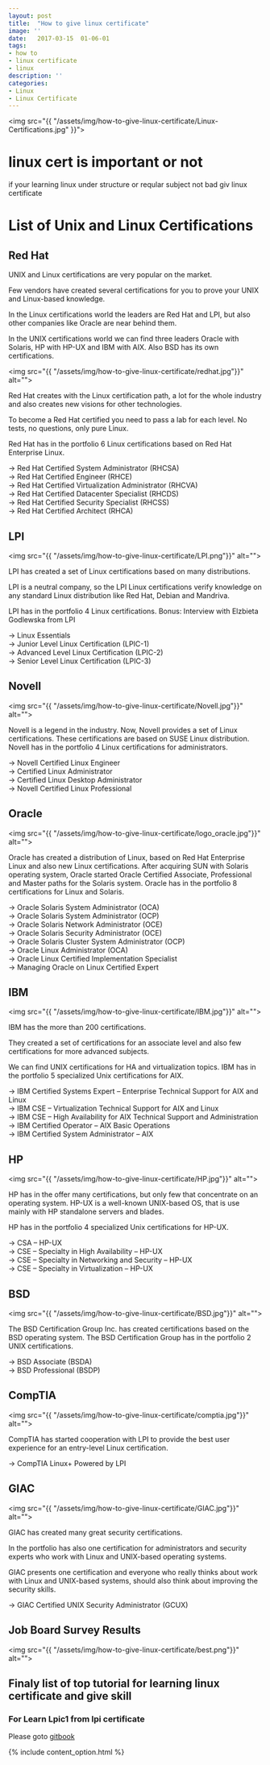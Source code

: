```yaml
---
layout: post
title:  "How to give linux certificate"
image: ''
date:   2017-03-15  01-06-01
tags:
- how to
- linux certificate
- linux
description: ''
categories:
- Linux
- Linux Certificate  
---
```



<img src="{{ "/assets/img/how-to-give-linux-certificate/Linux-Certifications.jpg" }}">

# linux cert is important or not

if your learning linux under structure or reqular subject not bad giv linux certificate

# List of Unix and Linux Certifications

## Red Hat
UNIX and Linux certifications are very popular on the market.

Few vendors have created several certifications for you to prove your UNIX and Linux-based knowledge.

In the Linux certifications world the leaders are Red Hat and LPI, but also other companies like Oracle are near behind them.

In the UNIX certifications world we can find three leaders Oracle with Solaris, HP with HP-UX and IBM with AIX. Also BSD has its own certifications.

<img src="{{ "/assets/img/how-to-give-linux-certificate/redhat.jpg"}}" alt="">


Red Hat creates with the Linux certification path, a lot for the whole industry and also creates new visions for other technologies.

To become a Red Hat certified you need to pass a lab for each level. No tests, no questions, only pure Linux.

Red Hat has in the portfolio 6 Linux certifications based on Red Hat Enterprise Linux.

→ Red Hat Certified System Administrator (RHCSA)<br>
→ Red Hat Certified Engineer (RHCE)<br>
→ Red Hat Certified Virtualization Administrator (RHCVA)<br>
→ Red Hat Certified Datacenter Specialist (RHCDS)<br>
→ Red Hat Certified Security Specialist (RHCSS)<br>
→ Red Hat Certified Architect (RHCA)<br>

## LPI

<img src="{{ "/assets/img/how-to-give-linux-certificate/LPI.png"}}" alt="">

LPI has created a set of Linux certifications based on many distributions.

LPI is a neutral company, so the LPI Linux certifications verify knowledge on any standard Linux distribution like Red Hat, Debian and Mandriva.

LPI has in the portfolio 4 Linux certifications.
Bonus: Interview with Elzbieta Godlewska from LPI

→ Linux Essentials<br>
→ Junior Level Linux Certification (LPIC-1)<br>
→ Advanced Level Linux Certification (LPIC-2)<br>
→ Senior Level Linux Certification (LPIC-3)<br>

## Novell

<img src="{{ "/assets/img/how-to-give-linux-certificate/Novell.jpg"}}" alt="">

Novell is a legend in the industry. Now, Novell provides a set of Linux certifications. These certifications are based on SUSE Linux distribution.
Novell has in the portfolio 4 Linux certifications for administrators.

→ Novell Certified Linux Engineer<br>
→ Certified Linux Administrator<br>
→ Certified Linux Desktop Administrator<br>
→ Novell Certified Linux Professional<br>

## Oracle

<img src="{{ "/assets/img/how-to-give-linux-certificate/logo_oracle.jpg"}}" alt="">

Oracle has created a distribution of Linux, based on Red Hat Enterprise Linux and also new Linux certifications.
After acquiring SUN with Solaris operating system, Oracle started Oracle Certified Associate, Professional and Master paths for the Solaris system.
Oracle has in the portfolio 8 certifications for Linux and Solaris.

→ Oracle Solaris System Administrator (OCA)<br>
→ Oracle Solaris System Administrator (OCP)<br>
→ Oracle Solaris Network Administrator (OCE)<br>
→ Oracle Solaris Security Administrator (OCE)<br>
→ Oracle Solaris Cluster System Administrator (OCP)<br>
→ Oracle Linux Administrator (OCA)<br>
→ Oracle Linux Certified Implementation Specialist<br>
→ Managing Oracle on Linux Certified Expert<br>


## IBM

<img src="{{ "/assets/img/how-to-give-linux-certificate/IBM.jpg"}}" alt="">



IBM has the more than 200 certifications.

They created a set of certifications for an associate level and also few certifications for more advanced subjects.

We can find UNIX certifications for HA and virtualization topics.
IBM has in the portfolio 5 specialized Unix certifications for AIX.

→ IBM Certified Systems Expert – Enterprise Technical Support for AIX and Linux<br>
→ IBM CSE – Virtualization Technical Support for AIX and Linux<br>
→ IBM CSE – High Availability for AIX Technical Support and Administration<br>
→ IBM Certified Operator – AIX Basic Operations<br>
→ IBM Certified System Administrator – AIX<br>

## HP

<img src="{{ "/assets/img/how-to-give-linux-certificate/HP.jpg"}}" alt="">

HP has in the offer many certifications, but only few that concentrate on an operating system. HP-UX is a well-known UNIX-based OS, that is use mainly with HP standalone servers and blades.

HP has in the portfolio 4 specialized Unix certifications for HP-UX.

→ CSA – HP-UX<br> 
→ CSE – Specialty in High Availability – HP-UX<br> 
→ CSE – Specialty in Networking and Security – HP-UX<br> 
→ CSE – Specialty in Virtualization – HP-UX<br>

## BSD

<img src="{{ "/assets/img/how-to-give-linux-certificate/BSD.jpg"}}" alt="">

The BSD Certification Group Inc. has created certifications based on the BSD operating system.
The BSD Certification Group has in the portfolio 2 UNIX certifications.

→ BSD Associate (BSDA)<br>
→ BSD Professional (BSDP)<br>

## CompTIA

<img src="{{ "/assets/img/how-to-give-linux-certificate/comptia.jpg"}}" alt="">

CompTIA has started cooperation with LPI to provide the best user experience for an entry-level Linux certification.

→ CompTIA Linux+ Powered by LPI

## GIAC

<img src="{{ "/assets/img/how-to-give-linux-certificate/GIAC.jpg"}}" alt="">

GIAC has created many great security certifications.

In the portfolio has also one certification for administrators and security experts who work with Linux and UNIX-based operating systems.

GIAC presents one certification and everyone who really thinks about work with Linux and UNIX-based systems, should also think about improving the security skills.

→ GIAC Certified UNIX Security Administrator (GCUX)

## Job Board Survey Results

<img src="{{ "/assets/img/how-to-give-linux-certificate/best.png"}}" alt="">

## Finaly list of top tutorial for learning linux certificate and give skill

### For Learn Lpic1 from lpi certificate 

Please goto <a href="https://jadi.gitbooks.io/lpic1/content/">gitbook</a>


{% include content_option.html %}
